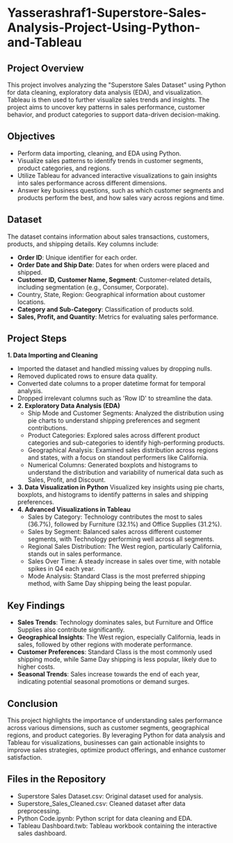 # Yasserashraf1-Superstore-Sales-Analysis-Project-Using-Python-and-Tableau

## Project Overview
This project involves analyzing the "Superstore Sales Dataset" using Python for data cleaning, exploratory data analysis (EDA), and visualization. Tableau is then used to further visualize sales trends and insights. The project aims to uncover key patterns in sales performance, customer behavior, and product categories to support data-driven decision-making.

## Objectives
* Perform data importing, cleaning, and EDA using Python.
* Visualize sales patterns to identify trends in customer segments, product categories, and regions.
* Utilize Tableau for advanced interactive visualizations to gain insights into sales performance across different dimensions.
* Answer key business questions, such as which customer segments and products perform the best, and how sales vary across regions and time.

## Dataset
The dataset contains information about sales transactions, customers, products, and shipping details. Key columns include:
* **Order ID**: Unique identifier for each order.
* **Order Date and Ship Date**: Dates for when orders were placed and shipped.
* **Customer ID, Customer Name, Segment**: Customer-related details, including segmentation (e.g., Consumer, Corporate).
* Country, State, Region: Geographical information about customer locations.
* **Category and Sub-Category**: Classification of products sold.
* **Sales, Profit, and Quantity**: Metrics for evaluating sales performance.

## Project Steps
**1. Data Importing and Cleaning**
  * Imported the dataset and handled missing values by dropping nulls.
  * Removed duplicated rows to ensure data quality.
  * Converted date columns to a proper datetime format for temporal analysis.
  * Dropped irrelevant columns such as 'Row ID' to streamline the data.
* **2. Exploratory Data Analysis (EDA)**
  * Ship Mode and Customer Segments: Analyzed the distribution using pie charts to understand shipping preferences and segment contributions.
  * Product Categories: Explored sales across different product categories and sub-categories to identify high-performing products.
  * Geographical Analysis: Examined sales distribution across regions and states, with a focus on standout performers like California.
  * Numerical Columns: Generated boxplots and histograms to understand the distribution and variability of numerical data such as Sales, Profit, and Discount.
* **3. Data Visualization in Python**
  Visualized key insights using pie charts, boxplots, and histograms to identify patterns in sales and shipping preferences.
* **4. Advanced Visualizations in Tableau**
  * Sales by Category: Technology contributes the most to sales (36.7%), followed by Furniture (32.1%) and Office Supplies (31.2%).
  * Sales by Segment: Balanced sales across different customer segments, with Technology performing well across all segments.
  * Regional Sales Distribution: The West region, particularly California, stands out in sales performance.
  * Sales Over Time: A steady increase in sales over time, with notable spikes in Q4 each year.
  * Mode Analysis: Standard Class is the most preferred shipping method, with Same Day shipping being the least popular.

## Key Findings
* **Sales Trends**: Technology dominates sales, but Furniture and Office Supplies also contribute significantly.
* **Geographical Insights**: The West region, especially California, leads in sales, followed by other regions with moderate performance.
* **Customer Preferences**: Standard Class is the most commonly used shipping mode, while Same Day shipping is less popular, likely due to higher costs.
* **Seasonal Trends**: Sales increase towards the end of each year, indicating potential seasonal promotions or demand surges.
  
## Conclusion
This project highlights the importance of understanding sales performance across various dimensions, such as customer segments, geographical regions, and product categories. By leveraging Python for data analysis and Tableau for visualizations, businesses can gain actionable insights to improve sales strategies, optimize product offerings, and enhance customer satisfaction.

## Files in the Repository
* Superstore Sales Dataset.csv: Original dataset used for analysis.
* Superstore_Sales_Cleaned.csv: Cleaned dataset after data preprocessing.
* Python Code.ipynb: Python script for data cleaning and EDA.
* Tableau Dashboard.twb: Tableau workbook containing the interactive sales dashboard.
